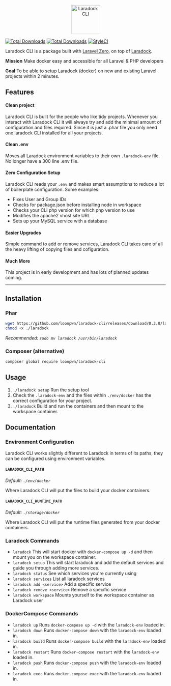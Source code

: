 <p align="center">
    <img title="Laradock CLI" height="91" src="https://github.com/loonpwn/laradock-cli/raw/master/assets/images/laradock-cli-logo.png" />
</p>


[![Total Downloads](https://img.shields.io/packagist/vpre/loonpwn/laradock-cli.svg?style=flat)](https://packagist.org/packages/loonpwn/laradock-cli)
[![Total Downloads](https://img.shields.io/packagist/dt/loonpwn/laradock-cli.svg?style=flat)](https://packagist.org/packages/loonpwn/laradock-cli)
[![StyleCI](https://github.styleci.io/repos/174919610/shield?branch=master)](https://github.styleci.io/repos/174919610)

Laradock CLI is a package built with [Laravel Zero](https://laravel-zero.com/), on top of [Laradock](https://laradock.io/). 

**Mission** Make docker easy and accessible for all Laravel & PHP developers

**Goal** To be able to setup Laradock (docker) on new and existing Laravel projects within 2 minutes.

## Features

#### Clean project

Laradock CLI is built for the people who like tidy projects. Whenever you interact with Laradock CLI it will always try and add the minimal amount of configuration and files required. 
Since it is just a .phar file you only need one laradock CLI installed for all your projects.

#### Clean .env

Moves all Laradock environment variables to their own `.laradock-env` file. No longer have a 300 line .env file.

#### Zero Configuration Setup

Laradock CLI reads your `.env` and makes smart assumptions to reduce a lot of boilerplate configuration. Some examples:
- Fixes User and Group IDs
- Checks for package.json before installing node in workspace
- Checks your CLI php version for which php version to use
- Modifies the apache2 vhost site URL
- Sets up your MySQL service with a database

#### Easier Upgrades

Simple command to add or remove services, Laradock CLI takes care of all the heavy lifting of copying files and cofiguration.

#### Much More

This project is in early development and has lots of planned updates coming.


------

## Installation

### Phar

``` bash
wget https://github.com/loonpwn/laradock-cli/releases/download/0.3.0/laradock
chmod +x ./laradock
```

_Recommended: `sudo mv laradock /usr/bin/laradock`_

### Composer (alternative)


``` bash
composer global require loonpwn/laradock-cli
```

## Usage

1. `./laradock setup` Run the setup tool
2. Check the `.laradock-env` and the files within `./env/docker` has the correct configuration for your project.
3. `./laradock` Build and run the containers and then mount to the workspace container.

## Documentation

### Environment Configuration

Laradock CLI works slightly different to Laradock in terms of its paths, they can be configured using environment variables.

#### `LARADOCK_CLI_PATH`

_Default: `./env/docker`_

Where Laradock CLI will put the files to build your docker containers.

#### `LARADOCK_CLI_RUNTIME_PATH`

_Default: `./storage/docker`_

Where Laradock CLI will put the runtime files generated from your docker containers.

### Laradock Commands

- `laradock` 
This will start docker with `docker-compose up -d` and then mount you on the workspace container.
- `laradock setup` 
This will start laradock and add the default services and guide you through adding more services.
- `laradock status` 
See which services you're currently using
- `laradock services` 
List all laradock services
- `laradock add <service>` 
Add a specific service
- `laradock remove <service>` 
Remove a specific service
- `laradock workspace` 
Mounts yourself to the workspace container as Laradock user

### DockerCompose Commands

- `laradock up` 
Runs `docker-compose up -d` with the `laradock-env` loaded in.
- `laradock down` 
Runs `docker-compose down` with the `laradock-env` loaded in.
- `laradock build` 
Runs `docker-compose build` with the `laradock-env` loaded in.
- `laradock restart` 
Runs `docker-compose restart` with the `laradock-env` loaded in.
- `laradock push` 
Runs `docker-compose push` with the `laradock-env` loaded in.
- `laradock exec` 
Runs `docker-compose exec` with the `laradock-env` loaded in.
